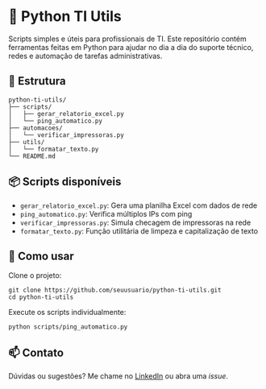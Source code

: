 # 🧰 Python TI Utils

Scripts simples e úteis para profissionais de TI. Este repositório contém ferramentas feitas em Python para ajudar no dia a dia do suporte técnico, redes e automação de tarefas administrativas.

## 📁 Estrutura

```
python-ti-utils/
├── scripts/
│   ├── gerar_relatorio_excel.py
│   └── ping_automatico.py
├── automacoes/
│   └── verificar_impressoras.py
├── utils/
│   └── formatar_texto.py
└── README.md
```

## 📦 Scripts disponíveis

- `gerar_relatorio_excel.py`: Gera uma planilha Excel com dados de rede
- `ping_automatico.py`: Verifica múltiplos IPs com ping
- `verificar_impressoras.py`: Simula checagem de impressoras na rede
- `formatar_texto.py`: Função utilitária de limpeza e capitalização de texto

## 🚀 Como usar

Clone o projeto:
```
git clone https://github.com/seuusuario/python-ti-utils.git
cd python-ti-utils
```

Execute os scripts individualmente:
```
python scripts/ping_automatico.py
```

## 📫 Contato

Dúvidas ou sugestões? Me chame no [LinkedIn](https://linkedin.com/in/seu-nome) ou abra uma *issue*.


